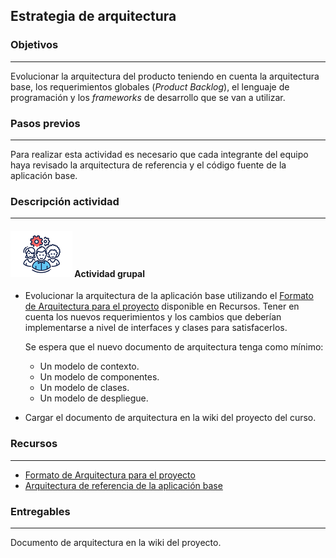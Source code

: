 ## Estrategia de arquitectura

### Objetivos
---

Evolucionar la arquitectura del producto teniendo en cuenta la arquitectura base, los requerimientos globales (*Product Backlog*), el lenguaje de programación y los *frameworks* de desarrollo que se van a utilizar.

### Pasos previos
---

Para realizar esta actividad es necesario que cada integrante del equipo haya revisado la arquitectura de referencia y el código fuente de la aplicación base.

### Descripción actividad
---

#### ![](./../../../assets/images/grupo.png) Actividad grupal

* Evolucionar la arquitectura de la aplicación base utilizando el [Formato de Arquitectura para el proyecto](https://uniandes.sharepoint.com/:w:/s/mod/EfBEsRY9NyVBrHFgdGXuUqAB1-RWBwcxZD-FzlzbhevaFg?e=hw9YVE) disponible en Recursos. Tener en cuenta los nuevos requerimientos y los cambios que deberían implementarse a nivel de interfaces y clases para satisfacerlos. 

  Se espera que el nuevo documento de arquitectura tenga como mínimo:
     * Un modelo de contexto.
     * Un modelo de componentes.
     * Un modelo de clases.
     * Un modelo de despliegue.
   
* Cargar el documento de arquitectura en la wiki del proyecto del curso.


### Recursos 
---

* [Formato de Arquitectura para el proyecto](https://uniandes.sharepoint.com/:w:/s/mod/EfBEsRY9NyVBrHFgdGXuUqAB1-RWBwcxZD-FzlzbhevaFg?e=hw9YVE)
* [Arquitectura de referencia de la aplicación base](https://uniandes.sharepoint.com/:w:/s/mod/EZvN-YYhhIxBrIlZcMltcy8Bl9hqPbLaLQIRE-5TouUC2A?e=RUbGIJ)

### Entregables
---

Documento de arquitectura en la wiki del proyecto.


